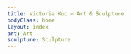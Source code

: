 ```yaml
---
title: Victoria Kuc – Art & Sculpture
bodyClass: home
layout: index
art: Art
sculpture: Sculpture
---
```


